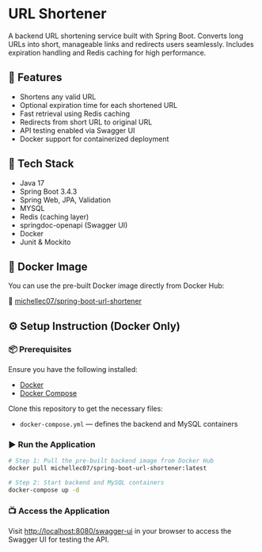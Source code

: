 # URL Shortener

A backend URL shortening service built with Spring Boot. 
Converts long URLs into short, manageable links and redirects users seamlessly. 
Includes expiration handling and Redis caching for high performance.

## 🚀 Features

- Shortens any valid URL
- Optional expiration time for each shortened URL
- Fast retrieval using Redis caching
- Redirects from short URL to original URL
- API testing enabled via Swagger UI
- Docker support for containerized deployment

## 🧰 Tech Stack
- Java 17
- Spring Boot 3.4.3
- Spring Web, JPA, Validation
- MYSQL
- Redis (caching layer)
- springdoc-openapi (Swagger UI)
- Docker
- Junit & Mockito

## 🐳 Docker Image

You can use the pre-built Docker image directly from Docker Hub:

🔗 [michellec07/spring-boot-url-shortener](https://hub.docker.com/r/michellec07/spring-boot-url-shortener)

## ⚙️ Setup Instruction (Docker Only)

### 📦 Prerequisites

Ensure you have the following installed:

- [Docker](https://docs.docker.com/get-docker/)
- [Docker Compose](https://docs.docker.com/compose/install/)

Clone this repository to get the necessary files:

- `docker-compose.yml` — defines the backend and MySQL containers  

### ▶️ Run the Application

```bash
# Step 1: Pull the pre-built backend image from Docker Hub
docker pull michellec07/spring-boot-url-shortener:latest

# Step 2: Start backend and MySQL containers
docker-compose up -d
```

### 📺 Access the Application

Visit [http://localhost:8080/swagger-ui](http://localhost:8080/swagger-ui) in your browser to access the Swagger UI for testing the API.
